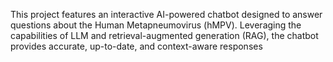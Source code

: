 This project features an interactive AI-powered chatbot designed to answer questions about the  Human Metapneumovirus (hMPV). Leveraging the capabilities of LLM and retrieval-augmented generation (RAG), the chatbot provides accurate, up-to-date, and context-aware responses 
